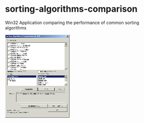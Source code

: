 # sorting-algorithms-comparison
Win32 Application comparing the performance of common sorting algorithms

![Thumbnails](/public/aui_sort.gif)
